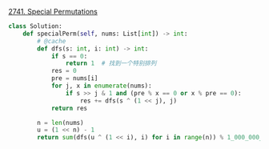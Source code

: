 [2741. Special Permutations](https://leetcode.cn/problems/special-permutations/)

```python
class Solution:
    def specialPerm(self, nums: List[int]) -> int:
        # @cache
        def dfs(s: int, i: int) -> int:
            if s == 0:
                return 1  # 找到一个特别排列
            res = 0
            pre = nums[i]
            for j, x in enumerate(nums):
                if s >> j & 1 and (pre % x == 0 or x % pre == 0):
                    res += dfs(s ^ (1 << j), j)
            return res

        n = len(nums)
        u = (1 << n) - 1
        return sum(dfs(u ^ (1 << i), i) for i in range(n)) % 1_000_000_007
```

